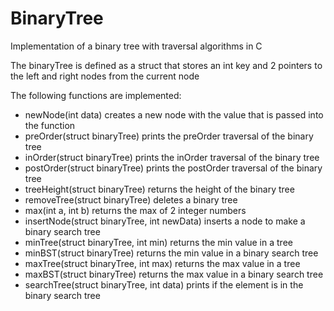 # BinaryTree

Implementation of a binary tree with traversal algorithms in C

The binaryTree is defined as a struct that stores an int key and 2 pointers
to the left and right nodes from the current node

The following functions are implemented:

  - newNode(int data) creates a new node with the value that is passed into the function
  - preOrder(struct binaryTree) prints the preOrder traversal of the binary tree
  - inOrder(struct binaryTree) prints the inOrder traversal of the binary tree
  - postOrder(struct binaryTree) prints the postOrder traversal of the binary tree
  -  treeHeight(struct binaryTree) returns the height of the binary tree
  - removeTree(struct binaryTree) deletes a binary tree
  - max(int a, int b) returns the max of 2 integer numbers
  - insertNode(struct binaryTree, int newData) inserts a node to make a binary search tree
  - minTree(struct binaryTree, int min) returns the min value in a tree
  - minBST(struct binaryTree) returns the min value in a binary search tree
  - maxTree(struct binaryTree, int max) returns the max value in a tree
  - maxBST(struct binaryTree) returns the max value in a binary search tree
  - searchTree(struct binaryTree, int data) prints if the element is in the binary search tree
